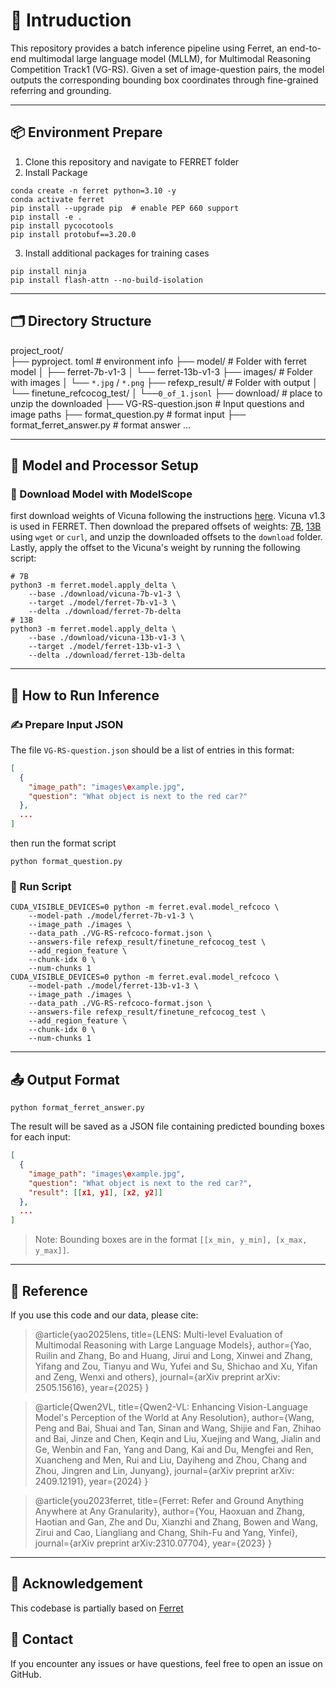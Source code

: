 # 🧭 Intruduction
This repository provides a batch inference pipeline using Ferret, an end-to-end multimodal large language model (MLLM), for Multimodal Reasoning Competition Track1 (VG-RS). Given a set of image-question pairs, the model outputs the corresponding bounding box coordinates through fine-grained referring and grounding.

---
## 📦 Environment Prepare
1. Clone this repository and navigate to FERRET folder
2. Install Package
```Shell
conda create -n ferret python=3.10 -y
conda activate ferret
pip install --upgrade pip  # enable PEP 660 support
pip install -e .
pip install pycocotools
pip install protobuf==3.20.0
```
3. Install additional packages for training cases
```
pip install ninja
pip install flash-attn --no-build-isolation
```

---
## 🗂 Directory Structure
project_root/  
├── pyproject. toml			# environment info
├── model/					# Folder with ferret model
│   ├── ferret-7b-v1-3
│   └── ferret-13b-v1-3
├── images/					# Folder with images 
│   └── `*.jpg` / `*.png`
├── refexp_result/				# Folder with output
│   └── finetune_refcocog_test/
│       └──`0_of_1.jsonl`
├── download/					# place to unzip the downloaded
├── VG-RS-question.json			# Input questions and image paths
├── format_question.py				# format input
├── format_ferret_answer.py			# format answer
...

---
## 🔧 Model and Processor Setup
### 🧠 Download Model with ModelScope
first download weights of Vicuna following the instructions [here](https://github.com/lm-sys/FastChat#model-weights). Vicuna v1.3 is used in FERRET. Then download the prepared offsets of weights: [7B](https://docs-assets.developer.apple.com/ml-research/models/ferret/ferret-7b/ferret-7b-delta.zip), [13B](https://docs-assets.developer.apple.com/ml-research/models/ferret/ferret-13b/ferret-13b-delta.zip) using `wget` or `curl`, and unzip the downloaded offsets to the `download` folder. Lastly, apply the offset to the Vicuna's weight by running the following script:
```Shell
# 7B
python3 -m ferret.model.apply_delta \
    --base ./download/vicuna-7b-v1-3 \
    --target ./model/ferret-7b-v1-3 \
    --delta ./download/ferret-7b-delta
# 13B
python3 -m ferret.model.apply_delta \
    --base ./download/vicuna-13b-v1-3 \
    --target ./model/ferret-13b-v1-3 \
    --delta ./download/ferret-13b-delta
```

---
## 🧪 How to Run Inference
### ✍️ Prepare Input JSON
The file `VG-RS-question.json` should be a list of entries in this format:

```json
[ 
  { 
    "image_path": "images\example.jpg", 
    "question": "What object is next to the red car?" 
  }, 
  ... 
]
```

then run the format script

```shell
python format_question.py
```



### 🚀 Run Script
```shell
CUDA_VISIBLE_DEVICES=0 python -m ferret.eval.model_refcoco \
    --model-path ./model/ferret-7b-v1-3 \
    --image_path ./images \
    --data_path ./VG-RS-refcoco-format.json \
    --answers-file refexp_result/finetune_refcocog_test \
    --add_region_feature \
    --chunk-idx 0 \
    --num-chunks 1
CUDA_VISIBLE_DEVICES=0 python -m ferret.eval.model_refcoco \
    --model-path ./model/ferret-13b-v1-3 \
    --image_path ./images \
    --data_path ./VG-RS-refcoco-format.json \
    --answers-file refexp_result/finetune_refcocog_test \
    --add_region_feature \
    --chunk-idx 0 \
    --num-chunks 1
```

---
## 📤 Output Format
```shell
python format_ferret_answer.py
```
The result will be saved as a JSON file containing predicted bounding boxes for each input:

```json
[ 
  { 
    "image_path": "images\example.jpg", 
    "question": "What object is next to the red car?", 
    "result": [[x1, y1], [x2, y2]] 
  }, 
  ... 
]
```

> Note: Bounding boxes are in the format `[[x_min, y_min], [x_max, y_max]]`.

---
## 📝 Reference
If you use this code and our data, please cite:
> @article{yao2025lens, title={LENS: Multi-level Evaluation of Multimodal Reasoning with Large Language Models}, author={Yao, Ruilin and Zhang, Bo and Huang, Jirui and Long, Xinwei and Zhang, Yifang and Zou, Tianyu and Wu, Yufei and Su, Shichao and Xu, Yifan and Zeng, Wenxi and others}, journal={arXiv preprint arXiv: 2505.15616}, year={2025} }

> @article{Qwen2VL, title={Qwen2-VL: Enhancing Vision-Language Model's Perception of the World at Any Resolution}, author={Wang, Peng and Bai, Shuai and Tan, Sinan and Wang, Shijie and Fan, Zhihao and Bai, Jinze and Chen, Keqin and Liu, Xuejing and Wang, Jialin and Ge, Wenbin and Fan, Yang and Dang, Kai and Du, Mengfei and Ren, Xuancheng and Men, Rui and Liu, Dayiheng and Zhou, Chang and Zhou, Jingren and Lin, Junyang}, journal={arXiv preprint arXiv: 2409.12191}, year={2024} }

> @article{you2023ferret, title={Ferret: Refer and Ground Anything Anywhere at Any Granularity}, author={You, Haoxuan and Zhang, Haotian and Gan, Zhe and Du, Xianzhi and Zhang, Bowen and Wang, Zirui and Cao, Liangliang and Chang, Shih-Fu and Yang, Yinfei}, journal={arXiv preprint arXiv:2310.07704}, year={2023} }

---
## 🔗 Acknowledgement

This codebase is partially based on [Ferret](https://github.com/apple/ml-ferret)

## 💬 Contact

If you encounter any issues or have questions, feel free to open an issue on GitHub.
